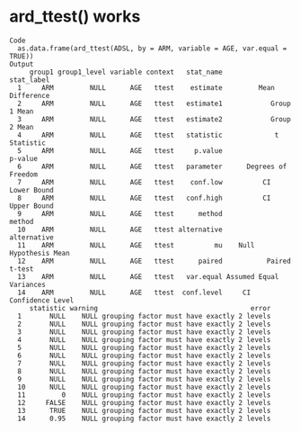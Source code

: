 # ard_ttest() works

    Code
      as.data.frame(ard_ttest(ADSL, by = ARM, variable = AGE, var.equal = TRUE))
    Output
         group1 group1_level variable context   stat_name              stat_label
      1     ARM         NULL      AGE   ttest    estimate         Mean Difference
      2     ARM         NULL      AGE   ttest   estimate1            Group 1 Mean
      3     ARM         NULL      AGE   ttest   estimate2            Group 2 Mean
      4     ARM         NULL      AGE   ttest   statistic             t Statistic
      5     ARM         NULL      AGE   ttest     p.value                 p-value
      6     ARM         NULL      AGE   ttest   parameter      Degrees of Freedom
      7     ARM         NULL      AGE   ttest    conf.low          CI Lower Bound
      8     ARM         NULL      AGE   ttest   conf.high          CI Upper Bound
      9     ARM         NULL      AGE   ttest      method                  method
      10    ARM         NULL      AGE   ttest alternative             alternative
      11    ARM         NULL      AGE   ttest          mu    Null Hypothesis Mean
      12    ARM         NULL      AGE   ttest      paired           Paired t-test
      13    ARM         NULL      AGE   ttest   var.equal Assumed Equal Variances
      14    ARM         NULL      AGE   ttest  conf.level     CI Confidence Level
         statistic warning                                      error
      1       NULL    NULL grouping factor must have exactly 2 levels
      2       NULL    NULL grouping factor must have exactly 2 levels
      3       NULL    NULL grouping factor must have exactly 2 levels
      4       NULL    NULL grouping factor must have exactly 2 levels
      5       NULL    NULL grouping factor must have exactly 2 levels
      6       NULL    NULL grouping factor must have exactly 2 levels
      7       NULL    NULL grouping factor must have exactly 2 levels
      8       NULL    NULL grouping factor must have exactly 2 levels
      9       NULL    NULL grouping factor must have exactly 2 levels
      10      NULL    NULL grouping factor must have exactly 2 levels
      11         0    NULL grouping factor must have exactly 2 levels
      12     FALSE    NULL grouping factor must have exactly 2 levels
      13      TRUE    NULL grouping factor must have exactly 2 levels
      14      0.95    NULL grouping factor must have exactly 2 levels


